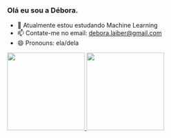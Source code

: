 ### Olá eu sou a Débora.


- 🌱 Atualmente estou estudando Machine Learning
- 📫 Contate-me no email: debora.laiber@gmail.com
- 😄 Pronouns: ela/dela


<div>
  <a href="https://github.com/deboraxhx">
  <img height="180em" src="https://github-readme-stats.vercel.app/api?username=deboraxhx&show_icons=true&theme=dracula&include_all_commits=true&count_private=true"/>
  <img height="180em" src="https://github-readme-stats.vercel.app/api/top-langs/?username=deboraxhx&layout=compact&langs_count=7&theme=dracula"/>
</div>
